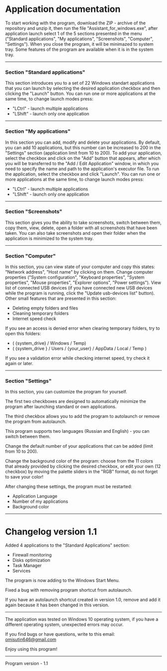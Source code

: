 # Application documentation
To start working with the program, download the ZIP - archive of the repository and unzip it, then run the file
"Assistant_for_windows.exe", after application launch select 1 of the 5 sections presented in the menu
("Standard applications", "My applications", "Screenshots", "Computer", "Settings"). When you close the program,
it will be minimazed to system tray. Some features of the program are available when it is in the system tray.
___
### Section "Standard applications"
This section introduces you to a set of 22 Windows standart applications that you can launch by selecting the desired
application checkbox and then clicking the "Launch" button. You can run one or more applications at the same time,
to change launch modes press:

* "LCtrl" - launch multiple applications
* "LShift" - launch only one application
___
### Section "My applications"
In this section you can add, modify and delete your applications. By default, you can add 10 applications, but this number
can be increased to 200 in the "Settings" section (application limit from 10 to 200). To add your application, select the
checkbox and click on the "Add" button that appears, after which you will be transferred to the "Add / Edit Application"
window, in which you need to specify the name and path to the application's executor file. To run the application,
select the checkbox and click "Launch". You can run one or more applications at the same time,
to change launch modes press:

* "LCtrl" - launch multiple applications
* "LShift" - launch only one application
___
### Section "Screenshots"
This section gives you the ability to take screenshots, switch between them, copy them, view, delete, open a folder with
all screenshots that have been taken. You can also take screenshots and open their folder when the application is
minimized to the system tray.
___
### Section "Computer"
In this section, you can view state of your computer and copy this states: "Network address", "Host name" by
clicking on them. Change computer properties ("System configuration", "Keyboard properties", "System properties", "Mouse properties",
"Explorer options", "Power settings"). View list of connected USB devices (if you have connected new USB devices while the program is running,
click the "Update usb-devices list" button). Other small features that are presented in this section:

* Deleting empty folders and files
* Cleaning temporary folders
* Internet speed check

If you see an access is denied error when clearing temporary folders, try to open this folders:
* ( {system_drive} / Windows / Temp)
* ( {system_drive } / Users / {your_user} / AppData / Local / Temp )

If you see a validation error while checking internet speed, try check it again or later.
___
### Section "Settings"
In this section, you can customize the program for yourself.

The first two checkboxes are designed to automatically minimize the program after launching standard or own applications.

The third checkbox allows you to add the program to autolaunch or remove the program from autolaunch.

This program supports two languages (Russian and English) - you can switch between them.

Change the default number of your applications that can be added (limit from 10 to 200).

Change the background color of the program: choose from the 11 colors that already provided by clicking the desired checkbox,
or edit your own (12 checkbox) by moving the palette sliders in the "RGB" format, do not forget to save your color!

After changing these settings, the program must be restarted:

* Application Language
* Number of my applications
* Background color
___
# Changelog version 1.1
Added 4 applications to the "Standard Applications" section:

* Firewall monitoring
* Disks optimization
* Task Manager
* Services

The program is now adding to the Windows Start Menu.

Fixed a bug with removing program shortcut from autolaunch.

If you have an autolaunch shortcut created in version 1.0, remove and add it again because it has been changed in this version.
___
The application was tested on Windows 10 operating system, if you have a different operating system, unexpected errors may occur.

If you find bugs or have questions, write to this email: omisutin646@gmail.com

Enjoy using this program!
___
Program version - 1.1